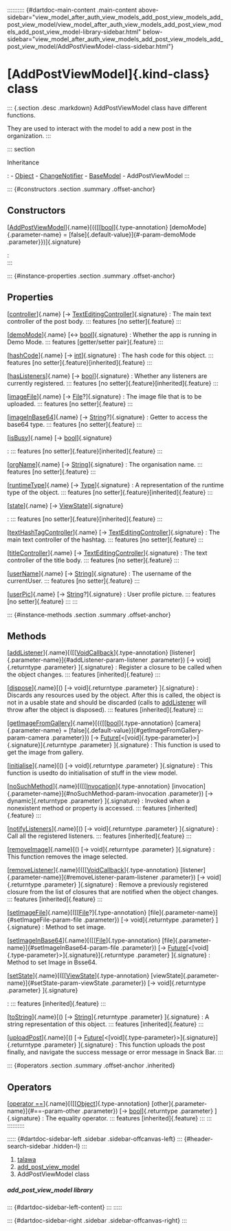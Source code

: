 :::::::::: {#dartdoc-main-content .main-content above-sidebar="view_model_after_auth_view_models_add_post_view_models_add_post_view_model/view_model_after_auth_view_models_add_post_view_models_add_post_view_model-library-sidebar.html" below-sidebar="view_model_after_auth_view_models_add_post_view_models_add_post_view_model/AddPostViewModel-class-sidebar.html"}
<div>

# [AddPostViewModel]{.kind-class} class

</div>

::: {.section .desc .markdown}
AddPostViewModel class have different functions.

They are used to interact with the model to add a new post in the
organization.
:::

::: section

Inheritance

:   -   [Object](https://api.flutter.dev/flutter/dart-core/Object-class.html)
    -   [ChangeNotifier](https://api.flutter.dev/flutter/foundation/ChangeNotifier-class.html)
    -   [BaseModel](../view_model_base_view_model/BaseModel-class.html)
    -   AddPostViewModel
:::

::: {#constructors .section .summary .offset-anchor}
## Constructors

[[AddPostViewModel](../view_model_after_auth_view_models_add_post_view_models_add_post_view_model/AddPostViewModel/AddPostViewModel.html)]{.name}[({[[[bool](https://api.flutter.dev/flutter/dart-core/bool-class.html)]{.type-annotation} [demoMode]{.parameter-name} = [false]{.default-value}]{#-param-demoMode .parameter}})]{.signature}

:   
:::

::: {#instance-properties .section .summary .offset-anchor}
## Properties

[[controller](../view_model_after_auth_view_models_add_post_view_models_add_post_view_model/AddPostViewModel/controller.html)]{.name} [→ [TextEditingController](https://api.flutter.dev/flutter/widgets/TextEditingController-class.html)]{.signature}
:   The main text controller of the post body.
    ::: features
    [no setter]{.feature}
    :::

[[demoMode](../view_model_after_auth_view_models_add_post_view_models_add_post_view_model/AddPostViewModel/demoMode.html)]{.name} [↔ [bool](https://api.flutter.dev/flutter/dart-core/bool-class.html)]{.signature}
:   Whether the app is running in Demo Mode.
    ::: features
    [getter/setter pair]{.feature}
    :::

[[hashCode](https://api.flutter.dev/flutter/dart-core/Object/hashCode.html)]{.name} [→ [int](https://api.flutter.dev/flutter/dart-core/int-class.html)]{.signature}
:   The hash code for this object.
    ::: features
    [no setter]{.feature}[inherited]{.feature}
    :::

[[hasListeners](https://api.flutter.dev/flutter/foundation/ChangeNotifier/hasListeners.html)]{.name} [→ [bool](https://api.flutter.dev/flutter/dart-core/bool-class.html)]{.signature}
:   Whether any listeners are currently registered.
    ::: features
    [no setter]{.feature}[inherited]{.feature}
    :::

[[imageFile](../view_model_after_auth_view_models_add_post_view_models_add_post_view_model/AddPostViewModel/imageFile.html)]{.name} [→ [File](https://api.flutter.dev/flutter/dart-io/File-class.html)?]{.signature}
:   The image file that is to be uploaded.
    ::: features
    [no setter]{.feature}
    :::

[[imageInBase64](../view_model_after_auth_view_models_add_post_view_models_add_post_view_model/AddPostViewModel/imageInBase64.html)]{.name} [→ [String](https://api.flutter.dev/flutter/dart-core/String-class.html)?]{.signature}
:   Getter to access the base64 type.
    ::: features
    [no setter]{.feature}
    :::

[[isBusy](../view_model_base_view_model/BaseModel/isBusy.html)]{.name} [→ [bool](https://api.flutter.dev/flutter/dart-core/bool-class.html)]{.signature}

:   ::: features
    [no setter]{.feature}[inherited]{.feature}
    :::

[[orgName](../view_model_after_auth_view_models_add_post_view_models_add_post_view_model/AddPostViewModel/orgName.html)]{.name} [→ [String](https://api.flutter.dev/flutter/dart-core/String-class.html)]{.signature}
:   The organisation name.
    ::: features
    [no setter]{.feature}
    :::

[[runtimeType](https://api.flutter.dev/flutter/dart-core/Object/runtimeType.html)]{.name} [→ [Type](https://api.flutter.dev/flutter/dart-core/Type-class.html)]{.signature}
:   A representation of the runtime type of the object.
    ::: features
    [no setter]{.feature}[inherited]{.feature}
    :::

[[state](../view_model_base_view_model/BaseModel/state.html)]{.name} [→ [ViewState](../enums_enums/ViewState.html)]{.signature}

:   ::: features
    [no setter]{.feature}[inherited]{.feature}
    :::

[[textHashTagController](../view_model_after_auth_view_models_add_post_view_models_add_post_view_model/AddPostViewModel/textHashTagController.html)]{.name} [→ [TextEditingController](https://api.flutter.dev/flutter/widgets/TextEditingController-class.html)]{.signature}
:   The main text controller of the hashtag.
    ::: features
    [no setter]{.feature}
    :::

[[titleController](../view_model_after_auth_view_models_add_post_view_models_add_post_view_model/AddPostViewModel/titleController.html)]{.name} [→ [TextEditingController](https://api.flutter.dev/flutter/widgets/TextEditingController-class.html)]{.signature}
:   The text controller of the title body.
    ::: features
    [no setter]{.feature}
    :::

[[userName](../view_model_after_auth_view_models_add_post_view_models_add_post_view_model/AddPostViewModel/userName.html)]{.name} [→ [String](https://api.flutter.dev/flutter/dart-core/String-class.html)]{.signature}
:   The username of the currentUser.
    ::: features
    [no setter]{.feature}
    :::

[[userPic](../view_model_after_auth_view_models_add_post_view_models_add_post_view_model/AddPostViewModel/userPic.html)]{.name} [→ [String](https://api.flutter.dev/flutter/dart-core/String-class.html)?]{.signature}
:   User profile picture.
    ::: features
    [no setter]{.feature}
    :::
:::

::: {#instance-methods .section .summary .offset-anchor}
## Methods

[[addListener](https://api.flutter.dev/flutter/foundation/ChangeNotifier/addListener.html)]{.name}[([[[VoidCallback](https://api.flutter.dev/flutter/dart-ui/VoidCallback.html)]{.type-annotation} [listener]{.parameter-name}]{#addListener-param-listener .parameter}) [→ void]{.returntype .parameter} ]{.signature}
:   Register a closure to be called when the object changes.
    ::: features
    [inherited]{.feature}
    :::

[[dispose](https://api.flutter.dev/flutter/foundation/ChangeNotifier/dispose.html)]{.name}[() [→ void]{.returntype .parameter} ]{.signature}
:   Discards any resources used by the object. After this is called, the
    object is not in a usable state and should be discarded (calls to
    [addListener](https://api.flutter.dev/flutter/foundation/ChangeNotifier/addListener.html)
    will throw after the object is disposed).
    ::: features
    [inherited]{.feature}
    :::

[[getImageFromGallery](../view_model_after_auth_view_models_add_post_view_models_add_post_view_model/AddPostViewModel/getImageFromGallery.html)]{.name}[({[[[bool](https://api.flutter.dev/flutter/dart-core/bool-class.html)]{.type-annotation} [camera]{.parameter-name} = [false]{.default-value}]{#getImageFromGallery-param-camera .parameter}}) [→ [Future](https://api.flutter.dev/flutter/dart-core/Future-class.html)[\<[void]{.type-parameter}\>]{.signature}]{.returntype .parameter} ]{.signature}
:   This function is used to get the image from gallery.

[[initialise](../view_model_after_auth_view_models_add_post_view_models_add_post_view_model/AddPostViewModel/initialise.html)]{.name}[() [→ void]{.returntype .parameter} ]{.signature}
:   This function is usedto do initialisation of stuff in the view
    model.

[[noSuchMethod](https://api.flutter.dev/flutter/dart-core/Object/noSuchMethod.html)]{.name}[([[[Invocation](https://api.flutter.dev/flutter/dart-core/Invocation-class.html)]{.type-annotation} [invocation]{.parameter-name}]{#noSuchMethod-param-invocation .parameter}) [→ dynamic]{.returntype .parameter} ]{.signature}
:   Invoked when a nonexistent method or property is accessed.
    ::: features
    [inherited]{.feature}
    :::

[[notifyListeners](https://api.flutter.dev/flutter/foundation/ChangeNotifier/notifyListeners.html)]{.name}[() [→ void]{.returntype .parameter} ]{.signature}
:   Call all the registered listeners.
    ::: features
    [inherited]{.feature}
    :::

[[removeImage](../view_model_after_auth_view_models_add_post_view_models_add_post_view_model/AddPostViewModel/removeImage.html)]{.name}[() [→ void]{.returntype .parameter} ]{.signature}
:   This function removes the image selected.

[[removeListener](https://api.flutter.dev/flutter/foundation/ChangeNotifier/removeListener.html)]{.name}[([[[VoidCallback](https://api.flutter.dev/flutter/dart-ui/VoidCallback.html)]{.type-annotation} [listener]{.parameter-name}]{#removeListener-param-listener .parameter}) [→ void]{.returntype .parameter} ]{.signature}
:   Remove a previously registered closure from the list of closures
    that are notified when the object changes.
    ::: features
    [inherited]{.feature}
    :::

[[setImageFile](../view_model_after_auth_view_models_add_post_view_models_add_post_view_model/AddPostViewModel/setImageFile.html)]{.name}[([[[File](https://api.flutter.dev/flutter/dart-io/File-class.html)?]{.type-annotation} [file]{.parameter-name}]{#setImageFile-param-file .parameter}) [→ void]{.returntype .parameter} ]{.signature}
:   Method to set image.

[[setImageInBase64](../view_model_after_auth_view_models_add_post_view_models_add_post_view_model/AddPostViewModel/setImageInBase64.html)]{.name}[([[[File](https://api.flutter.dev/flutter/dart-io/File-class.html)]{.type-annotation} [file]{.parameter-name}]{#setImageInBase64-param-file .parameter}) [→ [Future](https://api.flutter.dev/flutter/dart-core/Future-class.html)[\<[void]{.type-parameter}\>]{.signature}]{.returntype .parameter} ]{.signature}
:   Method to set Image in Bsse64.

[[setState](../view_model_base_view_model/BaseModel/setState.html)]{.name}[([[[ViewState](../enums_enums/ViewState.html)]{.type-annotation} [viewState]{.parameter-name}]{#setState-param-viewState .parameter}) [→ void]{.returntype .parameter} ]{.signature}

:   ::: features
    [inherited]{.feature}
    :::

[[toString](https://api.flutter.dev/flutter/dart-core/Object/toString.html)]{.name}[() [→ [String](https://api.flutter.dev/flutter/dart-core/String-class.html)]{.returntype .parameter} ]{.signature}
:   A string representation of this object.
    ::: features
    [inherited]{.feature}
    :::

[[uploadPost](../view_model_after_auth_view_models_add_post_view_models_add_post_view_model/AddPostViewModel/uploadPost.html)]{.name}[() [→ [Future](https://api.flutter.dev/flutter/dart-core/Future-class.html)[\<[void]{.type-parameter}\>]{.signature}]{.returntype .parameter} ]{.signature}
:   This function uploads the post finally, and navigate the success
    message or error message in Snack Bar.
:::

::: {#operators .section .summary .offset-anchor .inherited}
## Operators

[[operator ==](https://api.flutter.dev/flutter/dart-core/Object/operator_equals.html)]{.name}[([[[Object](https://api.flutter.dev/flutter/dart-core/Object-class.html)]{.type-annotation} [other]{.parameter-name}]{#==-param-other .parameter}) [→ [bool](https://api.flutter.dev/flutter/dart-core/bool-class.html)]{.returntype .parameter} ]{.signature}
:   The equality operator.
    ::: features
    [inherited]{.feature}
    :::
:::
::::::::::

::::: {#dartdoc-sidebar-left .sidebar .sidebar-offcanvas-left}
::: {#header-search-sidebar .hidden-l}
:::

1.  [talawa](../index.html)
2.  [add_post_view_model](../view_model_after_auth_view_models_add_post_view_models_add_post_view_model/)
3.  AddPostViewModel class

##### add_post_view_model library

::: {#dartdoc-sidebar-left-content}
:::
:::::

::: {#dartdoc-sidebar-right .sidebar .sidebar-offcanvas-right}
:::
